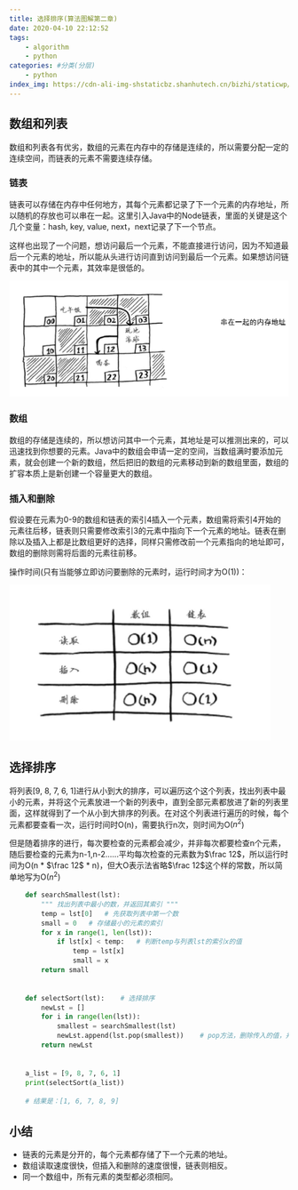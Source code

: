 ```yaml
---
title: 选择排序(算法图解第二章)
date: 2020-04-10 22:12:52
tags: 
    - algorithm
    - python
categories: #分类(分层)
    - python
index_img: https://cdn-ali-img-shstaticbz.shanhutech.cn/bizhi/staticwp/202206/b915b5e9c14f99553e1922c56b17a7e0--1697499871.jpg
---
```





## 数组和列表

数组和列表各有优劣，数组的元素在内存中的存储是连续的，所以需要分配一定的连续空间，而链表的元素不需要连续存储。



### 链表

链表可以存储在内存中任何地方，其每个元素都记录了下一个元素的内存地址，所以随机的存放也可以串在一起。这里引入Java中的Node链表，里面的关键是这个几个变量：hash, key, value, next，next记录了下一个节点。

这样也出现了一个问题，想访问最后一个元素，不能直接进行访问，因为不知道最后一个元素的地址，所以能从头进行访问直到访问到最后一个元素。如果想访问链表中的其中一个元素，其效率是很低的。

![](/img/选择排序-算法图解第二章/lKVZxpJ.png)



### 数组

数组的存储是连续的，所以想访问其中一个元素，其地址是可以推测出来的，可以迅速找到你想要的元素。Java中的数组会申请一定的空间，当数组满时要添加元素，就会创建一个新的数组，然后把旧的数组的元素移动到新的数组里面，数组的扩容本质上是新创建一个容量更大的数组。



### 插入和删除

假设要在元素为0-9的数组和链表的索引4插入一个元素，数组需将索引4开始的元素往后移，链表则只需要修改索引3的元素中指向下一个元素的地址。链表在删除以及插入上都是比数组更好的选择，同样只需修改前一个元素指向的地址即可，数组的删除则需将后面的元素往前移。

操作时间(只有当能够立即访问要删除的元素时，运行时间才为O(1))：

 ![](/img/选择排序-算法图解第二章/3H1js23.png)






## 选择排序

将列表[9, 8, 7, 6, 1]进行从小到大的排序，可以遍历这个这个列表，找出列表中最小的元素，并将这个元素放进一个新的列表中，直到全部元素都放进了新的列表里面，这样就得到了一个从小到大排序的列表。在对这个列表进行遍历的时候，每个元素都要查看一次，运行时间时O(n)，需要执行n次，则时间为O($n^2$)

但是随着排序的进行，每次要检查的元素都会减少，并非每次都要检查n个元素，随后要检查的元素为n-1,n-2......平均每次检查的元素数为$\frac 12$，所以运行时间为O(n * $\frac 12$ * n)，但大O表示法省略$\frac 12$这个样的常数，所以简单地写为O($n^2$)

```python
    def searchSmallest(lst):
        """ 找出列表中最小的数，并返回其索引 """
        temp = lst[0]   # 先获取列表中第一个数
        small = 0   # 存储最小的元素的索引
        for x in range(1, len(lst)):
            if lst[x] < temp:   # 判断temp与列表lst的索引x的值
                temp = lst[x]
                small = x
        return small


    def selectSort(lst):    # 选择排序
        newLst = []
        for i in range(len(lst)):
            smallest = searchSmallest(lst)
            newLst.append(lst.pop(smallest))    # pop方法，删除传入的值，并将其返回
        return newLst


    a_list = [9, 8, 7, 6, 1]
    print(selectSort(a_list))
    
   	# 结果是：[1, 6, 7, 8, 9]
```





## 小结

* 链表的元素是分开的，每个元素都存储了下一个元素的地址。
* 数组读取速度很快，但插入和删除的速度很慢，链表则相反。
* 同一个数组中，所有元素的类型都必须相同。